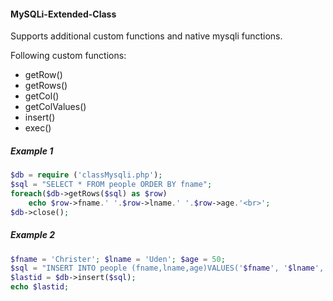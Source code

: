 #### MySQLi-Extended-Class
Supports additional custom functions and native mysqli functions.

Following custom functions:
- getRow()
- getRows()
- getCol()
- getColValues()
- insert()
- exec()

##### Example 1
```php
$db = require ('classMysqli.php');
$sql = "SELECT * FROM people ORDER BY fname";
foreach($db->getRows($sql) as $row)
    echo $row->fname.' '.$row->lname.' '.$row->age.'<br>';
$db->close();
```
##### Example 2
```php
$fname = 'Christer'; $lname = 'Uden'; $age = 50;
$sql = "INSERT INTO people (fname,lname,age)VALUES('$fname', '$lname', $age)";
$lastid = $db->insert($sql);
echo $lastid;
```
